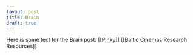 ```yaml
---
layout: post
title: Brain
draft: true
---
```


Here is some text for the Brain post.
[[Pinky]]
[[Baltic Cinemas Research Resources]]
